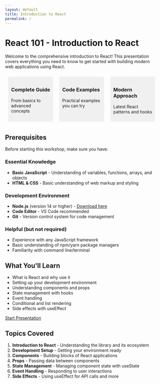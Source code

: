 ```yaml
---
layout: default
title: Introduction to React
permalink: /
---
```


# React 101 - Introduction to React

Welcome to the comprehensive introduction to React! This presentation covers everything you need to know to get started with building modern web applications using React.

<div style="display: flex; justify-content: space-around;">
    <div style="flex: 1; margin: 10px; background-color: #f0f0f0; padding: 10px; border-radius: 5px;">
        <h3>Complete Guide</h3>
        <p>From basics to advanced concepts</p>
    </div>
    <div style="flex: 1; margin: 10px; background-color: #f0f0f0; padding: 10px; border-radius: 5px;">
        <h3>Code Examples</h3>
        <p>Practical examples you can try</p>
    </div>
    <div style="flex: 1; margin: 10px; background-color: #f0f0f0; padding: 10px; border-radius: 5px;">
        <h3>Modern Approach</h3>
        <p>Latest React patterns and hooks</p>
    </div>
</div>

## Prerequisites

Before starting this workshop, make sure you have:

### Essential Knowledge
- **Basic JavaScript** - Understanding of variables, functions, arrays, and objects
- **HTML & CSS** - Basic understanding of web markup and styling

### Development Environment
- **Node.js** (version 14 or higher) - [Download here](https://nodejs.org/en/download)
- **Code Editor** - VS Code recommended
- **Git** - Version control system for code management

### Helpful (but not required)
- Experience with any JavaScript framework
- Basic understanding of npm/yarn package managers
- Familiarity with command line/terminal

## What You'll Learn

- What is React and why use it
- Setting up your development environment
- Understanding components and props
- State management with hooks
- Event handling
- Conditional and list rendering
- Side effects with useEffect

<a href="/React_101/slides" class="btn">Start Presentation</a>

## Topics Covered

1. **Introduction to React** - Understanding the library and its ecosystem
2. **Development Setup** - Getting your environment ready
3. **Components** - Building blocks of React applications
4. **Props** - Passing data between components
5. **State Management** - Managing component state with useState
6. **Event Handling** - Responding to user interactions
7. **Side Effects** - Using useEffect for API calls and more


